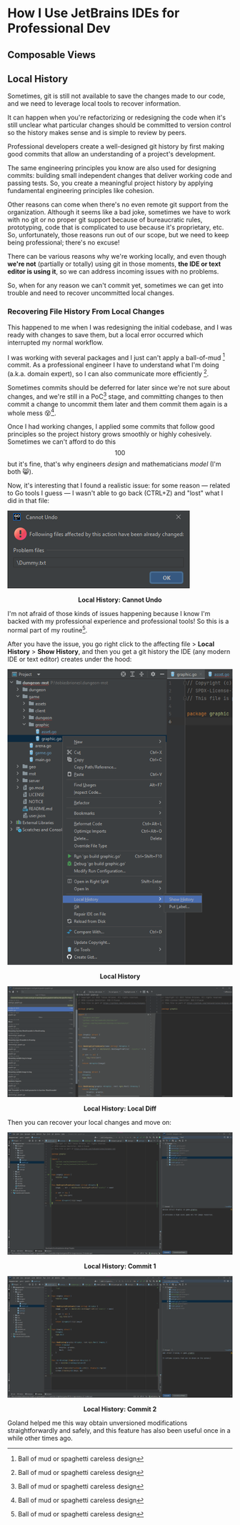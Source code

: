 <!-- Copyright (c) 2023 Tobias Briones. All rights reserved. -->
<!-- SPDX-License-Identifier: CC-BY-4.0 -->
<!-- This file is part of https://github.com/tobiasbriones/blog -->

# How I Use JetBrains IDEs for Professional Dev

## Composable Views

## Local History

Sometimes, git is still not available to save the changes made to our code, and
we need to leverage local tools to recover information.

It can happen when you're refactorizing or redesigning the code when it's still
unclear what particular changes should be committed to version control so
the history makes sense and is simple to review by peers.

Professional developers create a well-designed git history by first making good
commits that allow an understanding of a project's development.

The same engineering principles you know are also used for designing commits:
building small independent changes that deliver working code and passing tests.
So, you create a meaningful project history by applying fundamental engineering
principles like cohesion.

Other reasons can come when there's no even remote git support from the
organization. Although it seems like a bad joke, sometimes we have to work
with no git or no proper git support because of bureaucratic rules,
prototyping, code that is complicated to use because it's proprietary, etc.
So, unfortunately, those reasons run out of our scope, but we need to keep
being professional; there's no excuse!

There can be various reasons why we're working locally, and even though
**we're not** (partially or totally) using git in those moments, **the IDE or
text editor is using it**, so we can address incoming issues with no problems.

So, when for any reason we can't commit yet, sometimes we can get into trouble
and need to recover uncommitted local changes.

### Recovering File History From Local Changes

This happened to me when I was redesigning the initial codebase, and I was ready
with changes to save them, but a local error occurred which interrupted my
normal workflow.

I was working with several packages and I just can't apply a ball-of-mud [^x]
commit. As a professional engineer I have to understand what I'm doing (a.k.a.
domain expert), so I can also communicate more efficiently [^x].

[^x]: Ball of mud or spaghetti careless design

[^x]: I used this technique in another project for a tech interview I was
    immediately hired since I'm able to go back and forth with my IDE and use
    commits to explain what/why/how/when I did something, and these traits
    make you different from the crowd $$~98.5%$$ of other applicants who got
    rejected that year

Sometimes commits should be deferred for later since we're not sure about
changes, and we're still in a PoC[^x] stage, and committing changes to then
commit a change to uncommit them later and them commit them again is a whole
mess 😵[^x].

[^x]: PoC stands for Proof of Concept

[^x]: I can tell horror stories they've done with commits since is trivial
    to come up with unprofessional devs or so-called "engineers" these days

Once I had working changes, I applied some commits that follow good principles
so the project history grows smoothly or highly cohesively. Sometimes we can't
afford to do this $$100%$$ but it's fine, that's why engineers *design* and
mathematicians *model* (I'm both 😸).

Now, it's interesting that I found a realistic issue: for some reason — related
to Go tools I guess — I wasn't able to go back (CTRL+Z) and "lost" what I
did in that file:

![Local History: Cannot Undo](images/local-history-.-cannot-undo.png)

<figcaption>
<p align="center"><strong>Local History: Cannot Undo</strong></p>
</figcaption>

I'm not afraid of those kinds of issues happening because I know I'm backed
with my professional experience and professional tools! So this is a normal
part of my routine[^x].

[^x]: Being experienced with tools is important to achieve this and that's
    why I chose IntelliJ products as I'm relatively well-versed and
    extremely familiar with them

After you have the issue, you go right click to the affecting file >
**Local History** > **Show History**, and then you get a git history 
the IDE (any modern IDE or text editor) creates under the hood:

![Local History](images/local-history.png)

<figcaption>
<p align="center"><strong>Local History</strong></p>
</figcaption>

![Local History: Local Diff](images/local-history-.-local-diff.png)

<figcaption>
<p align="center"><strong>Local History: Local Diff</strong></p>
</figcaption>

Then you can recover your local changes and move on:

![Local History: Commit 1](images/local-history-.-commit-1.png)

<figcaption>
<p align="center"><strong>Local History: Commit 1</strong></p>
</figcaption>

![Local History: Commit 2](images/local-history-.-commit-2.png)

<figcaption>
<p align="center"><strong>Local History: Commit 2</strong></p>
</figcaption>

Goland helped me this way obtain unversioned modifications straightforwardly
and safely, and this feature has also been useful once in a while other times 
ago.
